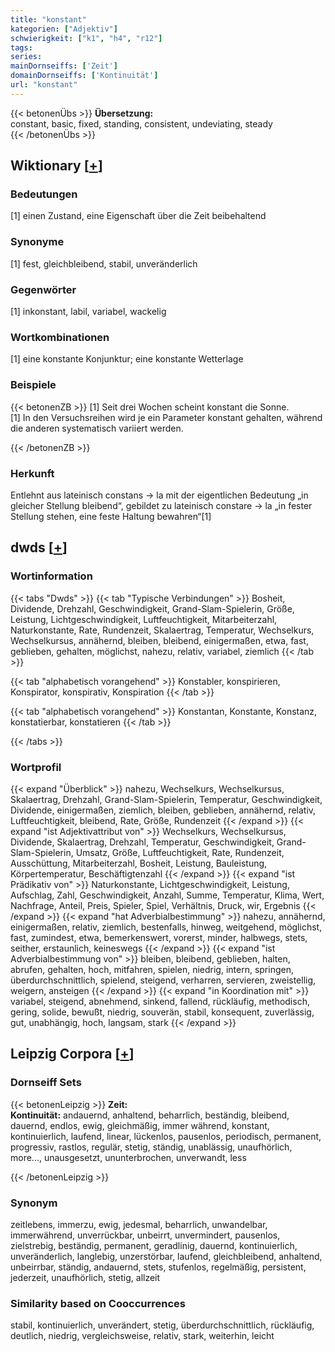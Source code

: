 ```yaml
---
title: "konstant"
kategorien: ["Adjektiv"]
schwierigkeit: ["k1", "h4", "r12"]
tags:
series:
mainDornseiffs: ['Zeit']
domainDornseiffs: ['Kontinuität']
url: "konstant"
---
```


{{< betonenÜbs >}}
**Übersetzung:**  
constant, basic, fixed, standing, consistent, undeviating, steady  
{{< /betonenÜbs >}}

## Wiktionary [[+](https://de.wiktionary.org/wiki/konstant)]

### Bedeutungen
[1] einen Zustand, eine Eigenschaft über die Zeit beibehaltend  

### Synonyme
[1] fest, gleichbleibend, stabil, unveränderlich  

### Gegenwörter
[1] inkonstant, labil, variabel, wackelig  

### Wortkombinationen
[1] eine konstante Konjunktur; eine konstante Wetterlage  

### Beispiele
{{< betonenZB >}}
[1] Seit drei Wochen scheint konstant die Sonne.  
[1] In den Versuchsreihen wird je ein Parameter konstant gehalten, während die anderen systematisch variiert werden.  

{{< /betonenZB >}}
### Herkunft
Entlehnt aus lateinisch constans → la mit der eigentlichen Bedeutung „in gleicher Stellung bleibend“, gebildet zu lateinisch constare → la „in fester Stellung stehen, eine feste Haltung bewahren“[1]  



## dwds [[+](https://www.dwds.de/wb/konstant)]

### Wortinformation
{{< tabs "Dwds" >}}
{{< tab "Typische Verbindungen" >}}
Bosheit, Dividende, Drehzahl, Geschwindigkeit, Grand-Slam-Spielerin, Größe, Leistung, Lichtgeschwindigkeit, Luftfeuchtigkeit, Mitarbeiterzahl, Naturkonstante, Rate, Rundenzeit, Skalaertrag, Temperatur, Wechselkurs, Wechselkursus, annähernd, bleiben, bleibend, einigermaßen, etwa, fast, geblieben, gehalten, möglichst, nahezu, relativ, variabel, ziemlich
{{< /tab >}}

{{< tab "alphabetisch vorangehend" >}}
Konstabler, konspirieren, Konspirator, konspirativ, Konspiration
{{< /tab >}}

{{< tab "alphabetisch vorangehend" >}}
Konstantan, Konstante, Konstanz, konstatierbar, konstatieren
{{< /tab >}}

{{< /tabs >}}

### Wortprofil
{{< expand "Überblick" >}} nahezu, Wechselkurs, Wechselkursus, Skalaertrag, Drehzahl, Grand-Slam-Spielerin, Temperatur, Geschwindigkeit, Dividende, einigermaßen, ziemlich, bleiben, geblieben, annähernd, relativ, Luftfeuchtigkeit, bleibend, Rate, Größe, Rundenzeit {{< /expand >}}
{{< expand "ist Adjektivattribut von" >}} Wechselkurs, Wechselkursus, Dividende, Skalaertrag, Drehzahl, Temperatur, Geschwindigkeit, Grand-Slam-Spielerin, Umsatz, Größe, Luftfeuchtigkeit, Rate, Rundenzeit, Ausschüttung, Mitarbeiterzahl, Bosheit, Leistung, Bauleistung, Körpertemperatur, Beschäftigtenzahl {{< /expand >}}
{{< expand "ist Prädikativ von" >}} Naturkonstante, Lichtgeschwindigkeit, Leistung, Aufschlag, Zahl, Geschwindigkeit, Anzahl, Summe, Temperatur, Klima, Wert, Nachfrage, Anteil, Preis, Spieler, Spiel, Verhältnis, Druck, wir, Ergebnis {{< /expand >}}
{{< expand "hat Adverbialbestimmung" >}} nahezu, annähernd, einigermaßen, relativ, ziemlich, bestenfalls, hinweg, weitgehend, möglichst, fast, zumindest, etwa, bemerkenswert, vorerst, minder, halbwegs, stets, seither, erstaunlich, keineswegs {{< /expand >}}
{{< expand "ist Adverbialbestimmung von" >}} bleiben, bleibend, geblieben, halten, abrufen, gehalten, hoch, mitfahren, spielen, niedrig, intern, springen, überdurchschnittlich, spielend, steigend, verharren, servieren, zweistellig, weigern, ansteigen {{< /expand >}}
{{< expand "in Koordination mit" >}} variabel, steigend, abnehmend, sinkend, fallend, rückläufig, methodisch, gering, solide, bewußt, niedrig, souverän, stabil, konsequent, zuverlässig, gut, unabhängig, hoch, langsam, stark {{< /expand >}}

## Leipzig Corpora [[+](https://corpora.uni-leipzig.de/en/res?word=konstant&corpusId=deu_newscrawl-public_2018)]

### Dornseiff Sets
{{< betonenLeipzig >}}
**Zeit:**  
**Kontinuität:** andauernd, anhaltend, beharrlich, beständig, bleibend, dauernd, endlos, ewig, gleichmäßig, immer während, konstant, kontinuierlich, laufend, linear, lückenlos, pausenlos, periodisch, permanent, progressiv, rastlos, regulär, stetig, ständig, unablässig, unaufhörlich, more..., unausgesetzt, ununterbrochen, unverwandt, less  

{{< /betonenLeipzig >}}

### Synonym
zeitlebens, immerzu, ewig, jedesmal, beharrlich, unwandelbar, immerwährend, unverrückbar, unbeirrt, unvermindert, pausenlos, zielstrebig, beständig, permanent, geradlinig, dauernd, kontinuierlich, unveränderlich, langlebig, unzerstörbar, laufend, gleichbleibend, anhaltend, unbeirrbar, ständig, andauernd, stets, stufenlos, regelmäßig, persistent, jederzeit, unaufhörlich, stetig, allzeit


### Similarity based on Cooccurrences
stabil, kontinuierlich, unverändert, stetig, überdurchschnittlich, rückläufig, deutlich, niedrig, vergleichsweise, relativ, stark, weiterhin, leicht

